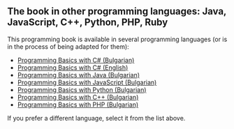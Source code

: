## The book in other programming languages: Java, JavaScript, C++, Python, PHP, Ruby

This programming book is available in several programming languages (or is in the process of being adapted for them):
* [Programming Basics with C# (Bulgarian)](https://csharp-book.softuni.bg)
* [Programming Basics with C# (English)](https://csharp-book.softuni.bg)
* [Programming Basics with Java (Bulgarian)](https://java-book.softuni.bg)
* [Programming Basics with JavaScript (Bulgarian)](https://js-book.softuni.bg)
* [Programming Basics with Python (Bulgarian)](https://python-book.softuni.bg)
* [Programming Basics with C++ (Bulgarian)](https://cpp-book.softuni.bg)
* [Programming Basics with PHP (Bulgarian)](https://php-book.softuni.bg)

If you prefer a different language, select it from the list above.
